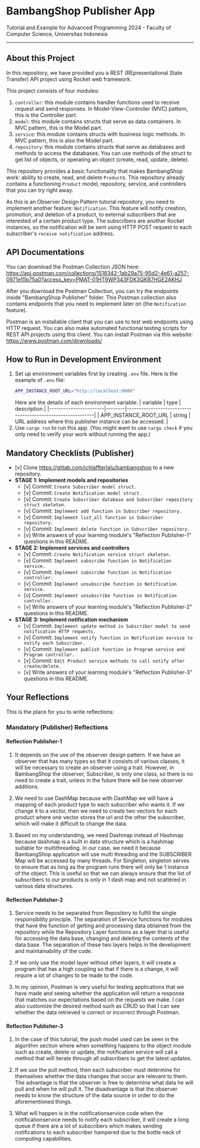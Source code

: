 # BambangShop Publisher App
Tutorial and Example for Advanced Programming 2024 - Faculty of Computer Science, Universitas Indonesia

---

## About this Project
In this repository, we have provided you a REST (REpresentational State Transfer) API project using Rocket web framework.

This project consists of four modules:
1.  `controller`: this module contains handler functions used to receive request and send responses.
    In Model-View-Controller (MVC) pattern, this is the Controller part.
2.  `model`: this module contains structs that serve as data containers.
    In MVC pattern, this is the Model part.
3.  `service`: this module contains structs with business logic methods.
    In MVC pattern, this is also the Model part.
4.  `repository`: this module contains structs that serve as databases and methods to access the databases.
    You can use methods of the struct to get list of objects, or operating an object (create, read, update, delete).

This repository provides a basic functionality that makes BambangShop work: ability to create, read, and delete `Product`s.
This repository already contains a functioning `Product` model, repository, service, and controllers that you can try right away.

As this is an Observer Design Pattern tutorial repository, you need to implement another feature: `Notification`.
This feature will notify creation, promotion, and deletion of a product, to external subscribers that are interested of a certain product type.
The subscribers are another Rocket instances, so the notification will be sent using HTTP POST request to each subscriber's `receive notification` address.

## API Documentations

You can download the Postman Collection JSON here: https://api.postman.com/collections/1518342-1ab29a75-95d2-4e61-a257-0971e15b75a0?access_key=PMAT-01HT9WP343FDK3QKB7HGE2AKHJ

After you download the Postman Collection, you can try the endpoints inside "BambangShop Publisher" folder.
This Postman collection also contains endpoints that you need to implement later on (the `Notification` feature).

Postman is an installable client that you can use to test web endpoints using HTTP request.
You can also make automated functional testing scripts for REST API projects using this client.
You can install Postman via this website: https://www.postman.com/downloads/

## How to Run in Development Environment
1.  Set up environment variables first by creating `.env` file.
    Here is the example of `.env` file:
    ```bash
    APP_INSTANCE_ROOT_URL="http://localhost:8000"
    ```
    Here are the details of each environment variable:
    | variable              | type   | description                                                |
    |-----------------------|--------|------------------------------------------------------------|
    | APP_INSTANCE_ROOT_URL | string | URL address where this publisher instance can be accessed. |
2.  Use `cargo run` to run this app.
    (You might want to use `cargo check` if you only need to verify your work without running the app.)

## Mandatory Checklists (Publisher)
-   [v] Clone https://gitlab.com/ichlaffterlalu/bambangshop to a new repository.
-   **STAGE 1: Implement models and repositories**
    -   [v] Commit: `Create Subscriber model struct.`
    -   [v] Commit: `Create Notification model struct.`
    -   [v] Commit: `Create Subscriber database and Subscriber repository struct skeleton.`
    -   [v] Commit: `Implement add function in Subscriber repository.`
    -   [v] Commit: `Implement list_all function in Subscriber repository.`
    -   [v] Commit: `Implement delete function in Subscriber repository.`
    -   [v] Write answers of your learning module's "Reflection Publisher-1" questions in this README.
-   **STAGE 2: Implement services and controllers**
    -   [v] Commit: `Create Notification service struct skeleton.`
    -   [v] Commit: `Implement subscribe function in Notification service.`
    -   [v] Commit: `Implement subscribe function in Notification controller.`
    -   [v] Commit: `Implement unsubscribe function in Notification service.`
    -   [v] Commit: `Implement unsubscribe function in Notification controller.`
    -   [v] Write answers of your learning module's "Reflection Publisher-2" questions in this README.
-   **STAGE 3: Implement notification mechanism**
    -   [v] Commit: `Implement update method in Subscriber model to send notification HTTP requests.`
    -   [v] Commit: `Implement notify function in Notification service to notify each Subscriber.`
    -   [v] Commit: `Implement publish function in Program service and Program controller.`
    -   [v] Commit: `Edit Product service methods to call notify after create/delete.`
    -   [v] Write answers of your learning module's "Reflection Publisher-3" questions in this README.

## Your Reflections
This is the place for you to write reflections:

### Mandatory (Publisher) Reflections

#### Reflection Publisher-1
1. It depends on the use of the observer design pattern. If we have an observer that has many types so that it consists of various classes, it will be necessary to create an observer using a trait. However, in BambangShop the observer, Subscriber, is only one class, so there is no need to create a trait, unless in the future there will be new observer additions.  

2. We need to use DashMap because with DashMap we will have a mapping of each product type to each subscriber who wants it. If we change it to a vector, then we need to create two vectors for each product where one vector stores the url and the other the subscriber, which will make it difficult to change the data.  

3. Based on my understanding, we need Dashmap instead of Hashmap because dashmap is a built in data structure which is a hashmap suitable for multithreading. In our case, we need it because BambangShop application will use multi threading and the SUBSCRIBER Map will be accessed by many threads. For Singleton, singleton serves to ensure that as long as the program runs there will only be 1 instance of the object. This is useful so that we can always ensure that the list of subscribers to our products is only in 1 dash map and not scattered in various data structures.  

#### Reflection Publisher-2
1. Service needs to be separated from Repository to fulfill the single responsibility principle. The separation of Service functions for modules that have the function of getting and processing data obtained from the repository while the Repository Layer functions as a layer that is useful for accessing the data base, changing and deleting the contents of the data base. The separation of these two layers helps in the development and maintainability of the code.  

2. If we only use the model layer without other layers, it will create a program that has a high coupling so that if there is a change, it will require a lot of changes to be made to the code.  

3. In my opinion, Postman is very useful for testing applications that we have made and seeing whether the application will return a response that matches our expectations based on the requests we make. I can also customize the desired method such as CRUD so that I can see whether the data retrieved is correct or incorrect through Postman.  

#### Reflection Publisher-3
1. In the case of this tutorial, the push model used can be seen in the algorithm section where when something happens to the object module such as create, delete or update, the notification service will call a method that will iterate through all subscribers to get the latest updates.  

2. If we use the pull method, then each subscriber must determine for themselves whether the data changes that occur are relevant to them. The advantage is that the observer is free to determine what data he will pull and when he will pull it. The disadvantage is that the observer needs to know the structure of the data source in order to do the aforementioned things.  

3. What will happen is in the notificationservice code when the notificationservice needs to notify each subscriber, it will create a long queue if there are a lot of subscribers which makes sending notifications to each subscriber hampered due to the bottle neck of computing capabilities.  